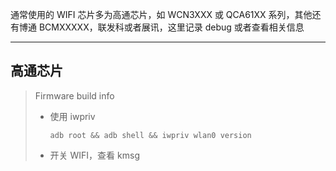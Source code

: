 通常使用的 WIFI 芯片多为高通芯片，如 WCN3XXX 或 QCA61XX 系列，其他还有博通 BCMXXXXX，联发科或者展讯，这里记录 debug 或者查看相关信息

------

## 高通芯片

> Firmware build info
>
> - 使用 iwpriv
>
>   ```
>   adb root && adb shell && iwpriv wlan0 version
>   ```
>
> - 开关 WIFI，查看 kmsg